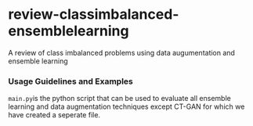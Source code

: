 # review-classimbalanced-ensemblelearning
A review of class imbalanced problems using data augumentation and ensemble learning 

### Usage Guidelines and Examples
`main.py`is the python script that can be used to evaluate all ensemble learning and data augmentation techniques except CT-GAN for which we have created a seperate file.
